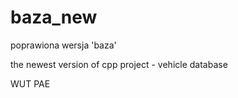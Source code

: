 # baza_new
poprawiona wersja 'baza'

the newest version of cpp project - vehicle database

WUT PAE 
